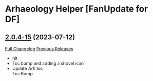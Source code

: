 # Arhaeology Helper [FanUpdate for DF]

## [2.0.4-15](https://github.com/ynazar1/Arh/tree/2.0.4-15) (2023-07-12)
[Full Changelog](https://github.com/ynazar1/Arh/compare/2.0.4-07...2.0.4-15) [Previous Releases](https://github.com/ynazar1/Arh/releases)

- nit  
- Toc bump and adding a shovel icon  
- Update Arh.toc  
    Toc Bump  